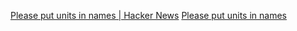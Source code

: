 
[Please put units in names | Hacker News](https://news.ycombinator.com/item?id=30749134)
[Please put units in names](https://ruudvanasseldonk.com/2022/03/20/please-put-units-in-names)
